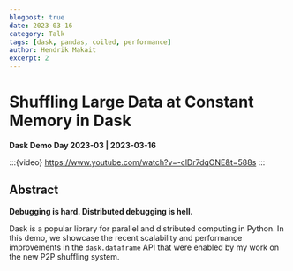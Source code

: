 ```yaml
---
blogpost: true
date: 2023-03-16
category: Talk
tags: [dask, pandas, coiled, performance]
author: Hendrik Makait
excerpt: 2
---
```

# Shuffling Large Data at Constant Memory in Dask

**Dask Demo Day 2023-03 | 2023-03-16**

:::{video} https://www.youtube.com/watch?v=-clDr7dqONE&t=588s
:::

## Abstract

**Debugging is hard. Distributed debugging is hell.**

Dask is a popular library for parallel and distributed computing in Python.
In this demo, we showcase the recent scalability and performance improvements in the `dask.dataframe` API that were enabled by my work on the new P2P shuffling system.
